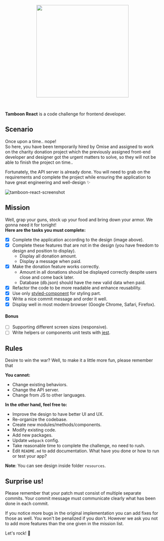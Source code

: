 <p align="center">
  <a href='https://www.omise.co'>
    <img src="https://cdn.omise.co/assets/omise-logo/omise-wordmark.png" width="300" />
  </a>
</p>
<br />


**Tamboon React** is a code challenge for frontend developer.

## Scenario
Once upon a time.. nope!  
So here, you have been temporarily hired by Omise and assigned to work on the charity donation project which the previously assigned front-end developer and designer got the urgent matters to solve, so they will not be able to finish the project on time..

Fortunately, the API server is already done. You will need to grab on the requirements and complete the project while ensuring the application to have great engineering and well-design ✨

![tamboon-react-screenshot](/public/images/demo.gif)

## Mission
Well, grap your guns, stock up your food and bring down your armor. We gonna need it for tonight!  
**Here are the tasks you must complete:**

- [X] Complete the application according to the design (image above).
- [X] Complete these features that are not in the design (you have freedom to design and position to display).
  - Display all donation amount.
  - Display a message when paid.
- [X] Make the donation feature works correctly.
  - Amount in all donations should be displayed correctly despite users close and come back later.
  - Database (db.json) should have the new valid data when paid.
- [X] Refactor the code to be more readable and enhance reusability.
- [X] Use only [styled-component](https://www.styled-components.com/) for styling part.
- [X] Write a nice commit message and order it well.
- [X] Display well in most modern browser (Google Chrome, Safari, Firefox).

#### Bonus
- [ ] Supporting different screen sizes (responsive).
- [ ] Write helpers or components unit tests with [jest](https://facebook.github.io/jest/).

## Rules
Desire to win the war? Well, to make it a little more fun, please remember that

**You cannot:**
- Change existing behaviors.
- Change the API server.
- Change from JS to other languages.

**In the other hand, feel free to:**
- Improve the design to have better UI and UX.
- Re-organize the codebase.
- Create new modules/methods/components.
- Modify existing code.
- Add new packages.
- Update `webpack` config.
- Take reasonable time to complete the challenge, no need to rush.
- Edit `README.md` to add documentation. What have you done or how to run or test your app?


**Note**: You can see design inside folder `resources`.


## Surprise us!

Please remember that your patch must consist of multiple separate commits. Your commit message must communicate clearly what has been done in each commit.

If you notice more bugs in the original implementation you can add fixes for those as well. You won't be penalized if you don't. However we ask you not to add more features than the one given in the mission list.

Let's rock! :metal:
